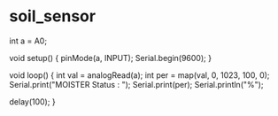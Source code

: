 # soil_sensor
int a = A0;


void setup() {
  pinMode(a, INPUT);
  Serial.begin(9600);
  }

void loop() {
  int val = analogRead(a);
  int per = map(val, 0, 1023, 100, 0);
  Serial.print("MOISTER Status : ");
  Serial.print(per);
  Serial.println("%");
  
  delay(100);
}
